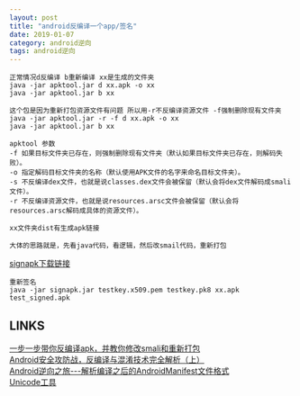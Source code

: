 ```yaml
---
layout: post
title: "android反编译一个app/签名"
date: 2019-01-07
category: android逆向
tags: android逆向
---
```

	
	正常情况d反编译 b重新编译 xx是生成的文件夹
	java -jar apktool.jar d xx.apk -o xx
	java -jar apktool.jar b xx

	这个包是因为重新打包资源文件有问题 所以用-r不反编译资源文件 -f强制删除现有文件夹
	java -jar apktool.jar -r -f d xx.apk -o xx 
	java -jar apktool.jar b xx 

	apktool 参数
	-f 如果目标文件夹已存在，则强制删除现有文件夹（默认如果目标文件夹已存在，则解码失败）。
	-o 指定解码目标文件夹的名称（默认使用APK文件的名字来命名目标文件夹）。
	-s 不反编译dex文件，也就是说classes.dex文件会被保留（默认会将dex文件解码成smali文件）。
	-r 不反编译资源文件，也就是说resources.arsc文件会被保留（默认会将resources.arsc解码成具体的资源文件）。

	xx文件夹dist有生成apk链接

	大体的思路就是，先看java代码，看逻辑，然后改smail代码，重新打包

	

[signapk下载链接](https://github.com/as0ler/Android-Tools/tree/master/Autosign/Auto-Sign)  

	重新签名
	java -jar signapk.jar testkey.x509.pem testkey.pk8 xx.apk test_signed.apk


## LINKS

[一步一步带你反编译apk，并教你修改smali和重新打包](https://blog.csdn.net/sxk874890728/article/details/80486223)  
[Android安全攻防战，反编译与混淆技术完全解析（上）](https://blog.csdn.net/guolin_blog/article/details/49738023)  
[Android逆向之旅---解析编译之后的AndroidManifest文件格式](https://blog.csdn.net/jiangwei0910410003/article/details/50568487)  
[Unicode工具](http://tool.chinaz.com/tools/unicode.aspx)  



